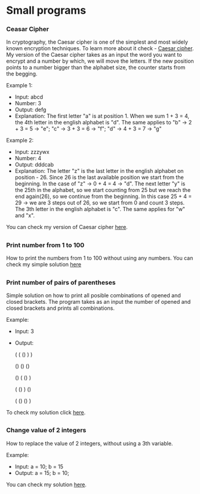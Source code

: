 # Small programs


### Ceasar Cipher
In cryptography, the Caesar cipher is one of the simplest and most widely known encryption techniques. To learn more about it check - [Caesar cipher](https://en.wikipedia.org/wiki/Caesar_cipher). My version of the Caesar cipher takes as an input the word you want to encrypt and a number by which, we will move the letters. If the new position points to a number bigger than the alphabet size, the counter starts from the begging.

Example 1:
- Input: abcd
- Number: 3
- Output: defg
- Explanation: The first letter "a" is at position 1. When we sum 1 + 3 = 4, the 4th letter in the english alphabet is "d". The same applies to "b" -> 2 + 3 = 5 -> "e"; "c" -> 3 + 3 = 6 -> "f"; "d" -> 4 + 3 = 7 -> "g"

Example 2:
- Input: zzzywx
- Number: 4
- Output: dddcab
- Explanation: The letter "z" is the last letter in the english alphabet on position - 26. Since 26 is the last available position we start from the beginning. In the case of "z" -> 0 + 4 = 4 -> "d". The next letter "y" is the 25th in the alphabet, so we start counting from 25 but we reach the end again(26), so we continue from the beginning. In this case 25 + 4 = 29 -> we are 3 steps out of 26, so we start from 0 and count 3 steps. The 3th letter in the english alphabet is "c". The same applies for "w" and "x".

You can check my version of Caesar cipher [here](https://github.com/DenisBuserski/Small-Programs/blob/main/programs/CaesarCipher.java).

##


### Print number from 1 to 100
How to print the numbers from 1 to 100 without using any numbers. You can check my simple solution [here](https://github.com/DenisBuserski/Small-Programs/blob/main/programs/Print-numbers-from-1-to-100.txt)

##


### Print number of pairs of parentheses
Simple solution on how to print all posible combinations of opened and closed brackets. The program takes as an input the number of opened and closed brackets and prints all combinations.

Example:
- Input: 3
- Output:

  ( ( () ) )
  
  () () ()
  
  () ( () )
  
  ( () ) ()
  
  ( () () )


To check my solution click [here](https://github.com/DenisBuserski/Small-Programs/blob/main/programs/Print-number-of-pairs-of-parentheses.txt).

##


### Change value of 2 integers
How to replace the value of 2 integers, without using a 3th variable. 

Example:
- Input: a = 10; b = 15
- Output: a = 15; b = 10;

You can check my solution [here](https://github.com/DenisBuserski/Small-Programs/blob/main/programs/Change-value-of-2-integers.txt).
##




